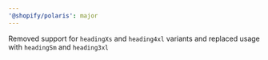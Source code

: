 ```yaml
---
'@shopify/polaris': major
---
```


Removed support for `headingXs` and `heading4xl` variants and replaced usage with `headingSm` and `heading3xl`
